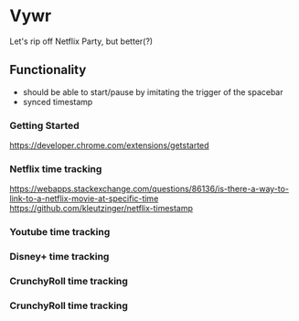 # Vywr
Let's rip off Netflix Party, but better(?)

## Functionality
- should be able to start/pause by imitating the trigger of the spacebar
- synced timestamp

### Getting Started
https://developer.chrome.com/extensions/getstarted


### Netflix time tracking
https://webapps.stackexchange.com/questions/86136/is-there-a-way-to-link-to-a-netflix-movie-at-specific-time
https://github.com/kleutzinger/netflix-timestamp


### Youtube time tracking
### Disney+ time tracking
### CrunchyRoll time tracking
### CrunchyRoll time tracking
